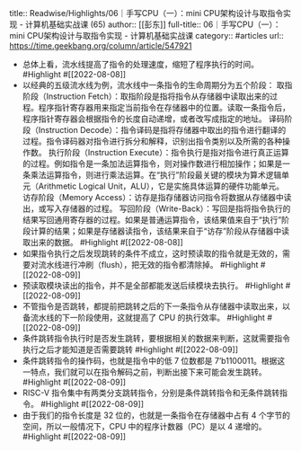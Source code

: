 title:: Readwise/Highlights/06｜手写CPU（一）：mini CPU架构设计与取指令实现 - 计算机基础实战课 (65)
author:: [[彭东]]
full-title:: 06｜手写CPU（一）：mini CPU架构设计与取指令实现 - 计算机基础实战课
category:: #articles
url:: https://time.geekbang.org/column/article/547921

- 总体上看，流水线提高了指令的处理速度，缩短了程序执行的时间。 #Highlight #[[2022-08-08]]
- 以经典的五级流水线为例，流水线中一条指令的生命周期分为五个阶段：
  取指阶段（Instruction Fetch）：取指阶段是指将指令从存储器中读取出来的过程。程序指针寄存器用来指定当前指令在存储器中的位置。读取一条指令后，程序指针寄存器会根据指令的长度自动递增，或者改写成指定的地址。
  译码阶段（Instruction Decode）：指令译码是指将存储器中取出的指令进行翻译的过程。指令译码器对指令进行拆分和解释，识别出指令类别以及所需的各种操作数。
  执行阶段（Instruction Execute）：指令执行是指对指令进行真正运算的过程。例如指令是一条加法运算指令，则对操作数进行相加操作；如果是一条乘法运算指令，则进行乘法运算。在“执行”阶段最关键的模块为算术逻辑单元（Arithmetic Logical Unit，ALU），它是实施具体运算的硬件功能单元。
  访存阶段（Memory Access）：访存是指存储器访问指令将数据从存储器中读出，或写入存储器的过程。
  写回阶段（Write-Back）：写回是指将指令执行的结果写回通用寄存器的过程。如果是普通运算指令，该结果值来自于“执行”阶段计算的结果；如果是存储器读指令，该结果来自于“访存”阶段从存储器中读取出来的数据。 #Highlight #[[2022-08-08]]
- 如果指令执行之后发现跳转的条件不成立，这时预读取的指令就是无效的，需要对流水线进行冲刷（flush），把无效的指令都清除掉。 #Highlight #[[2022-08-09]]
- 预读取模块读出的指令，并不是全部都能发送后续模块去执行。 #Highlight #[[2022-08-09]]
- 不管指令是否跳转，都提前把跳转之后的下一条指令从存储器中读取出来，以备流水线的下一阶段使用，这就提高了 CPU 的执行效率。 #Highlight #[[2022-08-09]]
- 条件跳转指令执行时是否发生跳转，要根据相关的数据来判断，这就需要指令执行之后才能知道是否需要跳转 #Highlight #[[2022-08-09]]
- 条件跳转指令的操作码，也就是指令中的低 7 位数都是 7’b1100011。根据这一特点，我们就可以在指令解码之前，判断出接下来可能会发生跳转。 #Highlight #[[2022-08-09]]
- RISC-V 指令集中有两类分支跳转指令，分别是条件跳转指令和无条件跳转指令。 #Highlight #[[2022-08-09]]
- 由于我们的指令长度是 32 位的，也就是一条指令在存储器中占有 4 个字节的空间，所以一般情况下，CPU 中的程序计数器（PC）是以 4 递增的。 #Highlight #[[2022-08-09]]